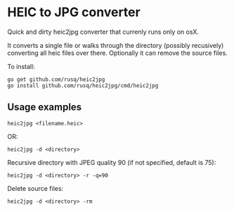 # HEIC to JPG converter

Quick and dirty heic2jpg converter that currenly runs only on osX.

It converts a single file or walks through the directory (possibly recusively)
converting all heic files over there.  Optionally it can remove the source
files.

To install:

    go get github.com/rusq/heic2jpg
    go install github.com/rusq/heic2jpg/cmd/heic2jpg

## Usage examples

    heic2jpg <filename.heic>

OR:

    heic2jpg -d <directory>

Recursive directory with JPEG quality 90 (if not specified, default is 75):

    heic2jpg -d <directory> -r -q=90

Delete source files:

    heic2jpg -d <directory> -rm

